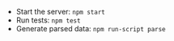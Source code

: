 - Start the server: `npm start`
- Run tests: `npm test`
- Generate parsed data: `npm run-script parse`
